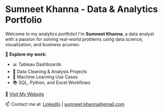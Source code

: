# Sumneet Khanna - Data & Analytics Portfolio

Welcome to my analytics portfolio! I'm **Sumneet Khanna**, a data analyst with a passion for solving real-world problems using data science, visualization, and business acumen.

🚀 **Explore my work:**
- 📊 Tableau Dashboards
- 📁 Data Cleaning & Analysis Projects
- 📌 Machine Learning Use Cases
- 📚 SQL, Python, and Excel Workflows

🔗 [Visit My Website](https://sumneetkhanna.github.io)

📫 Contact me at: [LinkedIn](https://www.linkedin.com/in/sumneetkhanna) | sumneet.khanna@email.com

